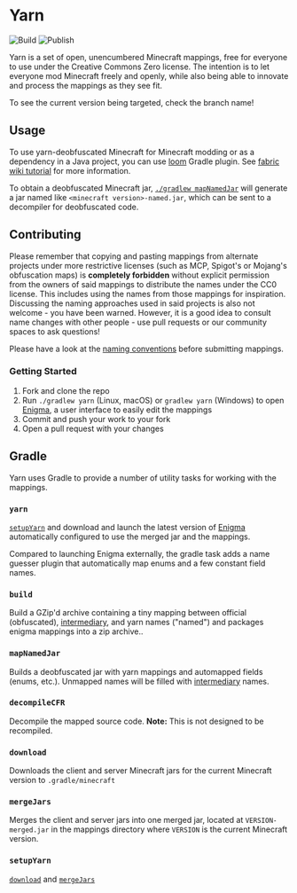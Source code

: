 # Yarn

![Build](https://img.shields.io/github/workflow/status/Legacy-Fabric/yarn/Build/1.12.2?label=Build) ![Publish](https://img.shields.io/github/workflow/status/Legacy-Fabric/yarn/Publish/1.12.2?label=Publish)

Yarn is a set of open, unencumbered Minecraft mappings, free for everyone to use under the Creative Commons Zero license. The intention is to let 
everyone mod Minecraft freely and openly, while also being able to innovate and process the mappings as they see fit.

To see the current version being targeted, check the branch name!

## Usage
To use yarn-deobfuscated Minecraft for Minecraft modding or as a dependency in a Java project, you can use [loom](https://github.com/fabricmc/fabric-loom) Gradle plugin. See [fabric wiki tutorial](https://fabricmc.net/wiki/tutorial:setup) for more information.

To obtain a deobfuscated Minecraft jar, [`./gradlew mapNamedJar`](#mapNamedJar) will generate a jar named like `<minecraft version>-named.jar`, which can be sent to a decompiler for deobfuscated code.

## Contributing

Please remember that copying and pasting mappings from alternate projects under more restrictive licenses (such as MCP, Spigot's or Mojang's obfuscation maps)
is **completely forbidden** without explicit permission from the owners of said mappings to distribute the names under the CC0 license.
This includes using the names from those mappings for inspiration. Discussing the naming approaches used in said projects
is also not welcome - you have been warned. However, it is a good idea to consult name changes with other people - use pull requests or our community spaces to ask questions!

Please have a look at the [naming conventions](/CONVENTIONS.md) before submitting mappings.

### Getting Started

1. Fork and clone the repo
2. Run `./gradlew yarn` (Linux, macOS) or `gradlew yarn` (Windows) to open [Enigma](https://github.com/FabricMC/Enigma), a user interface to easily edit the mappings
3. Commit and push your work to your fork
4. Open a pull request with your changes

## Gradle
Yarn uses Gradle to provide a number of utility tasks for working with the mappings.

### `yarn`
[`setupYarn`](#setupYarn) and download and launch the latest version of [Enigma](https://github.com/FabricMC/Enigma) automatically configured to use the merged jar and the mappings.

Compared to launching Enigma externally, the gradle task adds a name guesser plugin that automatically map enums and a few constant field names.

### `build`
Build a GZip'd archive containing a tiny mapping between official (obfuscated), [intermediary](https://github.com/FabricMC/intermediary), and yarn names ("named") and packages enigma mappings into a zip archive..

### `mapNamedJar`
Builds a deobfuscated jar with yarn mappings and automapped fields (enums, etc.). Unmapped names will be filled with [intermediary](https://github.com/FabricMC/Intermediary) names.

### `decompileCFR`
Decompile the mapped source code. **Note:** This is not designed to be recompiled.

### `download`
Downloads the client and server Minecraft jars for the current Minecraft version to `.gradle/minecraft`

### `mergeJars`
Merges the client and server jars into one merged jar, located at `VERSION-merged.jar` in the mappings directory where `VERSION` is the current Minecraft version.

### `setupYarn`
[`download`](#download) and [`mergeJars`](#mergeJars)

